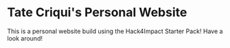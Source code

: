 # Tate Criqui's Personal Website
This is a personal website build using the Hack4Impact Starter Pack!
Have a look around!